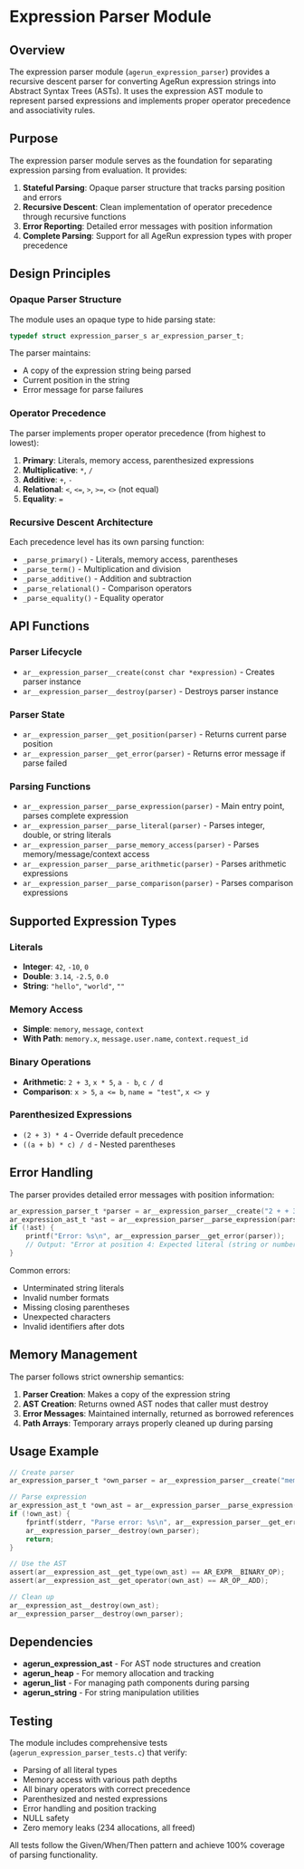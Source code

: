 # Expression Parser Module

## Overview

The expression parser module (`agerun_expression_parser`) provides a recursive descent parser for converting AgeRun expression strings into Abstract Syntax Trees (ASTs). It uses the expression AST module to represent parsed expressions and implements proper operator precedence and associativity rules.

## Purpose

The expression parser module serves as the foundation for separating expression parsing from evaluation. It provides:

1. **Stateful Parsing**: Opaque parser structure that tracks parsing position and errors
2. **Recursive Descent**: Clean implementation of operator precedence through recursive functions
3. **Error Reporting**: Detailed error messages with position information
4. **Complete Parsing**: Support for all AgeRun expression types with proper precedence

## Design Principles

### Opaque Parser Structure

The module uses an opaque type to hide parsing state:

```c
typedef struct expression_parser_s ar_expression_parser_t;
```

The parser maintains:
- A copy of the expression string being parsed
- Current position in the string
- Error message for parse failures

### Operator Precedence

The parser implements proper operator precedence (from highest to lowest):

1. **Primary**: Literals, memory access, parenthesized expressions
2. **Multiplicative**: `*`, `/`
3. **Additive**: `+`, `-`
4. **Relational**: `<`, `<=`, `>`, `>=`, `<>` (not equal)
5. **Equality**: `=`

### Recursive Descent Architecture

Each precedence level has its own parsing function:
- `_parse_primary()` - Literals, memory access, parentheses
- `_parse_term()` - Multiplication and division
- `_parse_additive()` - Addition and subtraction
- `_parse_relational()` - Comparison operators
- `_parse_equality()` - Equality operator

## API Functions

### Parser Lifecycle

- `ar__expression_parser__create(const char *expression)` - Creates parser instance
- `ar__expression_parser__destroy(parser)` - Destroys parser instance

### Parser State

- `ar__expression_parser__get_position(parser)` - Returns current parse position
- `ar__expression_parser__get_error(parser)` - Returns error message if parse failed

### Parsing Functions

- `ar__expression_parser__parse_expression(parser)` - Main entry point, parses complete expression
- `ar__expression_parser__parse_literal(parser)` - Parses integer, double, or string literals
- `ar__expression_parser__parse_memory_access(parser)` - Parses memory/message/context access
- `ar__expression_parser__parse_arithmetic(parser)` - Parses arithmetic expressions
- `ar__expression_parser__parse_comparison(parser)` - Parses comparison expressions

## Supported Expression Types

### Literals

- **Integer**: `42`, `-10`, `0`
- **Double**: `3.14`, `-2.5`, `0.0`
- **String**: `"hello"`, `"world"`, `""`

### Memory Access

- **Simple**: `memory`, `message`, `context`
- **With Path**: `memory.x`, `message.user.name`, `context.request_id`

### Binary Operations

- **Arithmetic**: `2 + 3`, `x * 5`, `a - b`, `c / d`
- **Comparison**: `x > 5`, `a <= b`, `name = "test"`, `x <> y`

### Parenthesized Expressions

- `(2 + 3) * 4` - Override default precedence
- `((a + b) * c) / d` - Nested parentheses

## Error Handling

The parser provides detailed error messages with position information:

```c
ar_expression_parser_t *parser = ar__expression_parser__create("2 + + 3");
ar_expression_ast_t *ast = ar__expression_parser__parse_expression(parser);
if (!ast) {
    printf("Error: %s\n", ar__expression_parser__get_error(parser));
    // Output: "Error at position 4: Expected literal (string or number)"
}
```

Common errors:
- Unterminated string literals
- Invalid number formats
- Missing closing parentheses
- Unexpected characters
- Invalid identifiers after dots

## Memory Management

The parser follows strict ownership semantics:

1. **Parser Creation**: Makes a copy of the expression string
2. **AST Creation**: Returns owned AST nodes that caller must destroy
3. **Error Messages**: Maintained internally, returned as borrowed references
4. **Path Arrays**: Temporary arrays properly cleaned up during parsing

## Usage Example

```c
// Create parser
ar_expression_parser_t *own_parser = ar__expression_parser__create("memory.x + 5");

// Parse expression
ar_expression_ast_t *own_ast = ar__expression_parser__parse_expression(own_parser);
if (!own_ast) {
    fprintf(stderr, "Parse error: %s\n", ar__expression_parser__get_error(own_parser));
    ar__expression_parser__destroy(own_parser);
    return;
}

// Use the AST
assert(ar__expression_ast__get_type(own_ast) == AR_EXPR__BINARY_OP);
assert(ar__expression_ast__get_operator(own_ast) == AR_OP__ADD);

// Clean up
ar__expression_ast__destroy(own_ast);
ar__expression_parser__destroy(own_parser);
```

## Dependencies

- **agerun_expression_ast** - For AST node structures and creation
- **agerun_heap** - For memory allocation and tracking
- **agerun_list** - For managing path components during parsing
- **agerun_string** - For string manipulation utilities

## Testing

The module includes comprehensive tests (`agerun_expression_parser_tests.c`) that verify:

- Parsing of all literal types
- Memory access with various path depths
- All binary operators with correct precedence
- Parenthesized and nested expressions
- Error handling and position tracking
- NULL safety
- Zero memory leaks (234 allocations, all freed)

All tests follow the Given/When/Then pattern and achieve 100% coverage of parsing functionality.